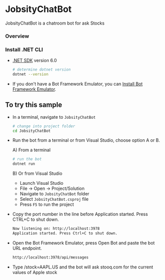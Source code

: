 # JobsityChatBot

JobsityChatBot is a chatroom bot for ask Stocks

### Overview

### Install .NET CLI

- [.NET SDK](https://dotnet.microsoft.com/download) version 6.0

  ```bash
  # determine dotnet version
  dotnet --version
  ```

- If you don't have a Bot Framework Emulator, you can [Install Bot Framework Emulator](https://github.com/Microsoft/BotFramework-Emulator/blob/master/README.md).

## To try this sample

- In a terminal, navigate to `JobsityChatBot`

    ```bash
    # change into project folder
    cd JobsityChatBot
    ```

- Run the bot from a terminal or from Visual Studio, choose option A or B.

  A) From a terminal

  ```bash
  # run the bot
  dotnet run
  ```

  B) Or from Visual Studio

  - Launch Visual Studio
  - File -> Open -> Project/Solution
  - Navigate to `JobsityChatBot` folder
  - Select `JobsityChatBot.csproj` file
  - Press `F5` to run the project

- Copy the port number in the line before Application started. Press CTRL+C to shut down.

  ```bash
  Now listening on: http://localhost:3978
  Application started. Press Ctrl+C to shut down.
  ```

- Open the Bot Framework Emulator, press Open Bot and paste the bot URL endpoint.
  
  ```bash
  http://localhost:3978/api/messages
  ```

- Type /stock=AAPL.US and the bot will ask stooq.com for the current values of Apple stock
